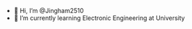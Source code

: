 - 👋 Hi, I’m @Jingham2510
- 🌱 I’m currently learning Electronic Engineering at University 



<!---
Jingham2510/Jingham2510 is a ✨ special ✨ repository because its `README.md` (this file) appears on your GitHub profile.
You can click the Preview link to take a look at your changes.
--->
